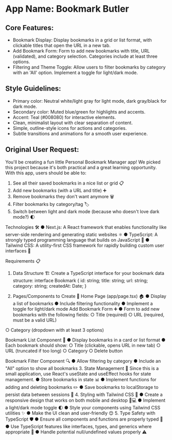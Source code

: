 # **App Name**: Bookmark Butler

## Core Features:

- Bookmark Display: Display bookmarks in a grid or list format, with clickable titles that open the URL in a new tab.
- Add Bookmark Form: Form to add new bookmarks with title, URL (validated), and category selection. Categories include at least three options.
- Filtering and Theme Toggle: Allow users to filter bookmarks by category with an 'All' option.  Implement a toggle for light/dark mode.

## Style Guidelines:

- Primary color: Neutral white/light gray for light mode, dark gray/black for dark mode.
- Secondary color: Muted blue/green for highlights and accents.
- Accent: Teal (#008080) for interactive elements.
- Clean, minimalist layout with clear separation of content.
- Simple, outline-style icons for actions and categories.
- Subtle transitions and animations for a smooth user experience.

## Original User Request:
You'll be creating a fun little Personal Bookmark Manager app! We picked this project because
it's both practical and a great learning opportunity.
With this app, users should be able to:
1. See all their saved bookmarks in a nice list or grid 📋
2. Add new bookmarks (with a URL and title) ➕
3. Remove bookmarks they don't want anymore 🗑
4. Filter bookmarks by category/tag 🏷
5. Switch between light and dark mode (because who doesn't love dark mode?) 🌓

Technologies 🛠
● Next.js: A React framework that enables functionality like server-side rendering and
generating static websites ⚛️
● TypeScript: A strongly typed programming language that builds on JavaScript 📝
● Tailwind CSS: A utility-first CSS framework for rapidly building custom user interfaces
🎨

Requirements 📋
1. Data Structure 🏗
Create a TypeScript interface for your bookmark data structure:
interface Bookmark {
id: string;
title: string;
url: string;
category: string;
createdAt: Date;
}

2. Pages/Components to Create 🧩
Home Page (app/page.tsx) 🏠
● Display a list of bookmarks
● Include filtering functionality
● Implement a toggle for light/dark mode
Add Bookmark Form ➕
● Form to add new bookmarks with the following fields:
○ Title (required)
○ URL (required, must be a valid URL)

○ Category (dropdown with at least 3 options)

Bookmark List Component 📑
● Display bookmarks in a card or list format
● Each bookmark should show:
○ Title (clickable, opens URL in new tab)
○ URL (truncated if too long)
○ Category
○ Delete button

Bookmark Filter Component 🔍
● Allow filtering by category
● Include an "All" option to show all bookmarks
3. State Management 🧠
Since this is a small application, use React's useState and useEffect hooks for state
management.
● Store bookmarks in state 📊
● Implement functions for adding and deleting bookmarks ✏️
● Save bookmarks to localStorage to persist data between sessions 💾
4. Styling with Tailwind CSS 🎨
● Create a responsive design that works on both mobile and desktop 📱💻
● Implement a light/dark mode toggle 🌓
● Style your components using Tailwind CSS utilities ✨
● Make the UI clean and user-friendly 😊
5. Type Safety with TypeScript 🛡
● Ensure all components and functions are properly typed 📝
● Use TypeScript features like interfaces, types, and generics where appropriate 🧰
● Handle potential null/undefined values properly ⚠️
  